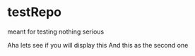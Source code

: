 # testRepo
meant for testing nothing serious

Aha lets see if you will display this
And this as the second one

